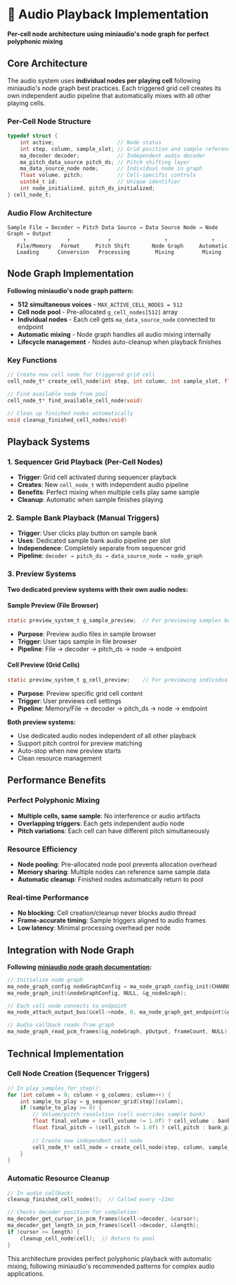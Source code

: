 # 🎵 Audio Playback Implementation

**Per-cell node architecture using miniaudio's node graph for perfect polyphonic mixing**

## Core Architecture

The audio system uses **individual nodes per playing cell** following miniaudio's node graph best practices. Each triggered grid cell creates its own independent audio pipeline that automatically mixes with all other playing cells.

### Per-Cell Node Structure
```c
typedef struct {
    int active;                    // Node status
    int step, column, sample_slot; // Grid position and sample reference
    ma_decoder decoder;            // Independent audio decoder
    ma_pitch_data_source pitch_ds; // Pitch shifting layer
    ma_data_source_node node;      // Individual node in graph
    float volume, pitch;           // Cell-specific controls
    uint64_t id;                   // Unique identifier
    int node_initialized, pitch_ds_initialized;
} cell_node_t;
```

### Audio Flow Architecture
```
Sample File → Decoder → Pitch Data Source → Data Source Node → Node Graph → Output
     ↑             ↑            ↑                 ↑              ↑
   File/Memory   Format     Pitch Shift       Node Graph     Automatic
   Loading      Conversion   Processing        Mixing         Mixing
```

## Node Graph Implementation

**Following miniaudio's node graph pattern:**
- **512 simultaneous voices** - `MAX_ACTIVE_CELL_NODES = 512`
- **Cell node pool** - Pre-allocated `g_cell_nodes[512]` array
- **Individual nodes** - Each cell gets `ma_data_source_node` connected to endpoint
- **Automatic mixing** - Node graph handles all audio mixing internally
- **Lifecycle management** - Nodes auto-cleanup when playback finishes

### Key Functions
```c
// Create new cell node for triggered grid cell
cell_node_t* create_cell_node(int step, int column, int sample_slot, float volume, float pitch)

// Find available node from pool
cell_node_t* find_available_cell_node(void)

// Clean up finished nodes automatically
void cleanup_finished_cell_nodes(void)
```

## Playback Systems

### 1. Sequencer Grid Playback (Per-Cell Nodes)
- **Trigger**: Grid cell activated during sequencer playback
- **Creates**: New `cell_node_t` with independent audio pipeline
- **Benefits**: Perfect mixing when multiple cells play same sample
- **Cleanup**: Automatic when sample finishes playing

### 2. Sample Bank Playback (Manual Triggers)
- **Trigger**: User clicks play button on sample bank
- **Uses**: Dedicated sample bank audio pipeline per slot
- **Independence**: Completely separate from sequencer grid
- **Pipeline**: `decoder → pitch_ds → data_source_node → node_graph`

### 3. Preview Systems
**Two dedicated preview systems with their own audio nodes:**

#### Sample Preview (File Browser)
```c
static preview_system_t g_sample_preview;  // For previewing samples before adding to banks
```
- **Purpose**: Preview audio files in sample browser
- **Trigger**: User taps sample in file browser
- **Pipeline**: File → decoder → pitch_ds → node → endpoint

#### Cell Preview (Grid Cells)  
```c
static preview_system_t g_cell_preview;    // For previewing individual grid cells
```
- **Purpose**: Preview specific grid cell content
- **Trigger**: User previews cell settings
- **Pipeline**: Memory/File → decoder → pitch_ds → node → endpoint

**Both preview systems:**
- Use dedicated audio nodes independent of all other playback
- Support pitch control for preview matching
- Auto-stop when new preview starts
- Clean resource management

## Performance Benefits

### Perfect Polyphonic Mixing
- **Multiple cells, same sample**: No interference or audio artifacts
- **Overlapping triggers**: Each gets independent audio node
- **Pitch variations**: Each cell can have different pitch simultaneously

### Resource Efficiency  
- **Node pooling**: Pre-allocated node pool prevents allocation overhead
- **Memory sharing**: Multiple nodes can reference same sample data
- **Automatic cleanup**: Finished nodes automatically return to pool

### Real-time Performance
- **No blocking**: Cell creation/cleanup never blocks audio thread
- **Frame-accurate timing**: Sample triggers aligned to audio frames
- **Low latency**: Minimal processing overhead per node

## Integration with Node Graph

**Following [miniaudio node graph documentation](https://miniaud.io/docs/examples/node_graph.html):**
```c
// Initialize node graph
ma_node_graph_config nodeGraphConfig = ma_node_graph_config_init(CHANNEL_COUNT);
ma_node_graph_init(&nodeGraphConfig, NULL, &g_nodeGraph);

// Each cell node connects to endpoint
ma_node_attach_output_bus(&cell->node, 0, ma_node_graph_get_endpoint(&g_nodeGraph), 0);

// Audio callback reads from graph
ma_node_graph_read_pcm_frames(&g_nodeGraph, pOutput, frameCount, NULL);
```

## Technical Implementation

### Cell Node Creation (Sequencer Triggers)
```c
// In play_samples_for_step():
for (int column = 0; column < g_columns; column++) {
    int sample_to_play = g_sequencer_grid[step][column];
    if (sample_to_play >= 0) {
        // Volume/pitch resolution (cell overrides sample bank)
        float final_volume = (cell_volume != 1.0f) ? cell_volume : bank_volume;
        float final_pitch = (cell_pitch != 1.0f) ? cell_pitch : bank_pitch;
        
        // Create new independent cell node
        cell_node_t* cell_node = create_cell_node(step, column, sample_to_play, final_volume, final_pitch);
    }
}
```

### Automatic Resource Cleanup
```c
// In audio callback:
cleanup_finished_cell_nodes();  // Called every ~11ms

// Checks decoder position for completion:
ma_decoder_get_cursor_in_pcm_frames(&cell->decoder, &cursor);
ma_decoder_get_length_in_pcm_frames(&cell->decoder, &length);
if (cursor >= length) {
    cleanup_cell_node(cell);  // Return to pool
}
```

This architecture provides perfect polyphonic playback with automatic mixing, following miniaudio's recommended patterns for complex audio applications.
